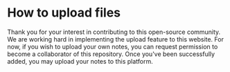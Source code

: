 # How to upload files
Thank you for your interest in contributing to this open-source community.
We are working hard in implementing the upload feature to this website. For now, if you wish to upload your own notes, you can request permission to become a collaborator of this repository. Once you've been successfully added, you may upload your notes to this platform.
